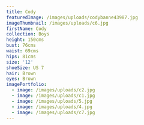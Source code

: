 ```yaml
---
title: Cody
featuredImage: /images/uploads/codybanne43987.jpg
imageThumbnail: /images/uploads/c6.jpg
firstName: Cody
collection: Boys
height: 150cms
bust: 76cms
waist: 69cms
hips: 81cms
size: '12'
shoeSize: US 7
hair: Brown
eyes: Brown
imagePortfolio:
  - image: /images/uploads/c2.jpg
  - image: /images/uploads/c1.jpg
  - image: /images/uploads/5.jpg
  - image: /images/uploads/4.jpg
  - image: /images/uploads/c7.jpg
---
```


